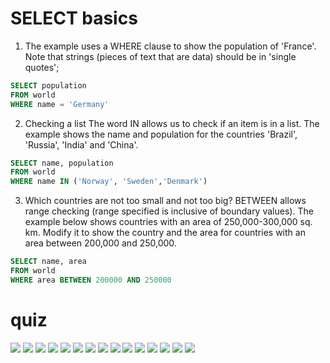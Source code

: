 # SELECT basics

1. The example uses a WHERE clause to show the population of 'France'. Note that strings (pieces of text that are data) should be in 'single quotes';

```sql
SELECT population 
FROM world
WHERE name = 'Germany'
```
2. Checking a list The word IN allows us to check if an item is in a list. The example shows the name and population for the countries 'Brazil', 'Russia', 'India' and 'China'.

```sql
SELECT name, population
FROM world
WHERE name IN ('Norway', 'Sweden','Denmark')
```

3. Which countries are not too small and not too big? BETWEEN allows range checking (range specified is inclusive of boundary values). The example below shows countries with an area of 250,000-300,000 sq. km. Modify it to show the country and the area for countries with an area between 200,000 and 250,000.

```sql
SELECT name, area 
FROM world
WHERE area BETWEEN 200000 AND 250000
```

# quiz

![](https://i.imgur.com/PrnKCXn.png)
![](https://i.imgur.com/vuYqBiJ.png)
![](https://i.imgur.com/C5IMfrK.png)
![](https://i.imgur.com/1A0QliB.png)
![](https://i.imgur.com/E5BJDH2.png)
![](https://i.imgur.com/hNpCtO8.png)
![](https://i.imgur.com/kIjvWlk.png)
![](https://i.imgur.com/XhgYxvj.png)
![](https://i.imgur.com/doVMB5N.png)
![](https://i.imgur.com/WuphmPv.png)
![](https://i.imgur.com/HOYoiEA.png)
![](https://i.imgur.com/TdHOXnl.png)
![](https://i.imgur.com/eMpLabe.png)
![](https://i.imgur.com/IYJF6rv.png)
![](https://i.imgur.com/pYHg2cW.png)